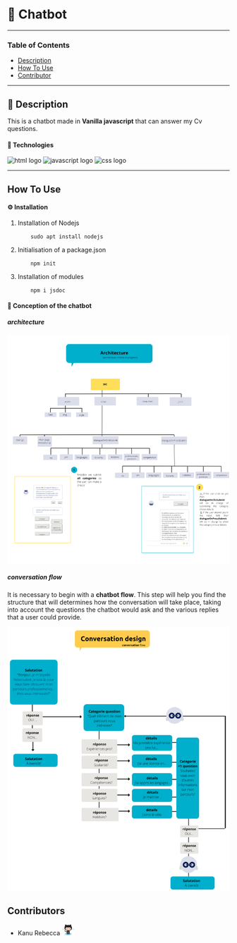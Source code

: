 # 🚀 Chatbot

---

### Table of Contents

- [Description](#description)
- [How To Use](#how-to-use)
- [Contributor](#contributor)

---

## 📖 Description

This is a chatbot made in **Vanilla javascript** that can answer my Cv questions.

#### 🔬 Technologies

<div>

<img src="https://img.shields.io/badge/HTML5-E34F26?style=for-the-badge&logo=html5&logoColor=white" alt="html logo"/>
<img src="https://img.shields.io/badge/JavaScript-323330?style=for-the-badge&logo=javascript&logoColor=F7DF1E" alt="javascript logo"/>
<img src="https://img.shields.io/badge/CSS3-1572B6?style=for-the-badge&logo=css3&logoColor=white" alt="css logo"/>

</div>

---

## How To Use

#### ⚙️ Installation

1.  Installation of Nodejs

            sudo apt install nodejs

2.  Initialisation of a package.json

            npm init

3.  Installation of modules

            npm i jsdoc

#### 🔨 Conception of the chatbot

##### architecture

<img src="./assets/img/chatbotArchitecture.png" alt=""/>

##### conversation flow

It is necessary to begin with a **chatbot flow**. This step will help you find the structure that will determines how the conversation will take place, taking into account the questions the chatbot would ask and the various replies that a user could provide.

<img src="./assets/img/conversation_flow.png" alt="dialogue flow image"/>


## Contributors

- <spam>Kanu Rebecca</spam> [<img alt="githb link" width="30px" src="./assets/img/Octocat.jpg"/>][github]
<!--
- <spam>Kanu Rebecca</spam> [<img alt="linkedin link" src="https://img.shields.io/badge/GitHub-100000?style=for-the-badge&logo=github&logoColor=white"/>][github] -->

<br />
<br />

[github]: https://github.com/RebeccaRamalho
